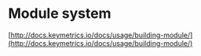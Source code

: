# Module system

[http://docs.keymetrics.io/docs/usage/building-module/](http://docs.keymetrics.io/docs/usage/building-module/)
